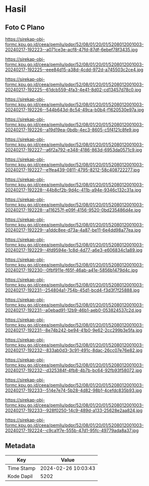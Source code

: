 # Hasil

## Foto C Plano

https://sirekap-obj-formc.kpu.go.id/ceea/pemilu/pdpr/52/08/01/20/01/5208012001003-20240217-192223--a071ce3e-acf8-47fd-87df-6ebef78f3435.jpg

https://sirekap-obj-formc.kpu.go.id/ceea/pemilu/pdpr/52/08/01/20/01/5208012001003-20240217-192225--eee84d15-a38d-4cdd-972d-a745503c2ce4.jpg

https://sirekap-obj-formc.kpu.go.id/ceea/pemilu/pdpr/52/08/01/20/01/5208012001003-20240217-192225--61dcb559-4fa3-4e41-8d02-cd13457d78c0.jpg

https://sirekap-obj-formc.kpu.go.id/ceea/pemilu/pdpr/52/08/01/20/01/5208012001003-20240217-192226--544b643d-8c54-49ca-b0b4-f1620530e97a.jpg

https://sirekap-obj-formc.kpu.go.id/ceea/pemilu/pdpr/52/08/01/20/01/5208012001003-20240217-192226--a19d19ea-0bdb-4ec3-8605-c5f4121c8fe9.jpg

https://sirekap-obj-formc.kpu.go.id/ceea/pemilu/pdpr/52/08/01/20/01/5208012001003-20240217-192227--a6f2a792-e348-4186-863d-6953da0571c9.jpg

https://sirekap-obj-formc.kpu.go.id/ceea/pemilu/pdpr/52/08/01/20/01/5208012001003-20240217-192227--e1fea439-0811-4795-8212-58c408722277.jpg

https://sirekap-obj-formc.kpu.go.id/ceea/pemilu/pdpr/52/08/01/20/01/5208012001003-20240217-192228--44b8cf2b-9d4c-411b-a94e-9346c132c31a.jpg

https://sirekap-obj-formc.kpu.go.id/ceea/pemilu/pdpr/52/08/01/20/01/5208012001003-20240217-192228--a116257f-e09f-4156-9520-0bd235486d4e.jpg

https://sirekap-obj-formc.kpu.go.id/ceea/pemilu/pdpr/52/08/01/20/01/5208012001003-20240217-192229--a1ddc8ee-d73a-4a87-be11-6e4dd98a77ea.jpg

https://sirekap-obj-formc.kpu.go.id/ceea/pemilu/pdpr/52/08/01/20/01/5208012001003-20240217-192229--4fd9594e-1c8d-4d77-a6e3-e606834c1a89.jpg

https://sirekap-obj-formc.kpu.go.id/ceea/pemilu/pdpr/52/08/01/20/01/5208012001003-20240217-192230--0fbf911e-f65f-46ab-a41e-5856b1479d4c.jpg

https://sirekap-obj-formc.kpu.go.id/ceea/pemilu/pdpr/52/08/01/20/01/5208012001003-20240217-192231--254804a1-754b-45d1-bcd4-f3d3f7f25888.jpg

https://sirekap-obj-formc.kpu.go.id/ceea/pemilu/pdpr/52/08/01/20/01/5208012001003-20240217-192231--a0ebad91-12b9-46b1-aeb0-053824537c2d.jpg

https://sirekap-obj-formc.kpu.go.id/ceea/pemilu/pdpr/52/08/01/20/01/5208012001003-20240217-192231--8e74b242-be94-41b0-9e62-2cc299b3e5fa.jpg

https://sirekap-obj-formc.kpu.go.id/ceea/pemilu/pdpr/52/08/01/20/01/5208012001003-20240217-192232--833ab0d3-3c91-491c-8dac-26cc07e76e82.jpg

https://sirekap-obj-formc.kpu.go.id/ceea/pemilu/pdpr/52/08/01/20/01/5208012001003-20240217-192232--d325384f-4fb8-4b7b-bc64-92fb93f58072.jpg

https://sirekap-obj-formc.kpu.go.id/ceea/pemilu/pdpr/52/08/01/20/01/5208012001003-20240217-192233--514e7e74-5b28-4d82-98b1-4cefdc835b93.jpg

https://sirekap-obj-formc.kpu.go.id/ceea/pemilu/pdpr/52/08/01/20/01/5208012001003-20240217-192233--928f0250-14c9-489d-a133-25628e2aa824.jpg

https://sirekap-obj-formc.kpu.go.id/ceea/pemilu/pdpr/52/08/01/20/01/5208012001003-20240217-192224--c9ca1f7e-555b-47d1-95fc-49779ada8a37.jpg


## Metadata

| Key        | Value               |
| ---------- | ------------------- |
| Time Stamp | 2024-02-26 10:03:43 |
| Kode Dapil | 5202                |




